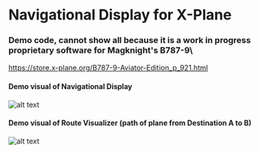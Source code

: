 # Navigational Display for X-Plane

### Demo code, cannot show all because it is a work in progress proprietary software for Magknight's B787-9\\
https://store.x-plane.org/B787-9-Aviator-Edition_p_921.html

#### Demo visual of Navigational Display
![alt text](https://github.com/harrisonchiu/XPlane-Altitude/blob/master/Navigational%20Display/ND1.png)

#### Demo visual of Route Visualizer (path of plane from Destination A to B)
![alt text](https://github.com/harrisonchiu/XPlane-Altitude/blob/master/Navigational%20Display/ND2.png)
